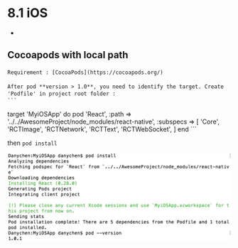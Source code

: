 # 8.1 iOS

- 
## Cocoapods with local path

    Requirement : [CocoaPods](https://cocoapods.org/) 

    After pod **version > 1.0**, you need to identify the target. Create 'Podfile' in project root folder :
    ```
 target 'MyiOSApp' do 
	pod 'React', :path => '../../AwesomeProject/node_modules/react-native', :subspecs => [
  	  'Core',
  	  'RCTImage',
  	  'RCTNetwork',
  	  'RCTText',
  	  'RCTWebSocket',
	]
  end
    ```
    
  then ```pod install```
  
  ![](pod_integration.png)
  
  


    

    
    